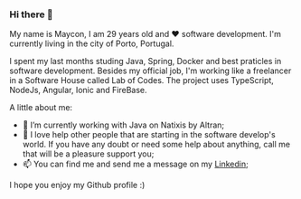### Hi there 👋

My name is Maycon, I am 29 years old and :heart: software development. I'm currently living in the city of Porto, Portugal.

I spent my last months studing Java, Spring, Docker and best praticles in software development. Besides my official job, I'm working like a freelancer in a Software House called Lab of Codes. The project uses TypeScript, NodeJs, Angular, Ionic and FireBase.

A little about me:

- 🔭 I’m currently working with Java on Natixis by Altran;
- 🌱 I love help other people that are starting in the software develop's world. If you have any doubt or need some help about anything, call me that will be a pleasure support you;
- 📫 You can find me and send me a message on my [Linkedin](https://www.linkedin.com/in/maycon-de-souza-485114164/);  

I hope you enjoy my Github profile :)
